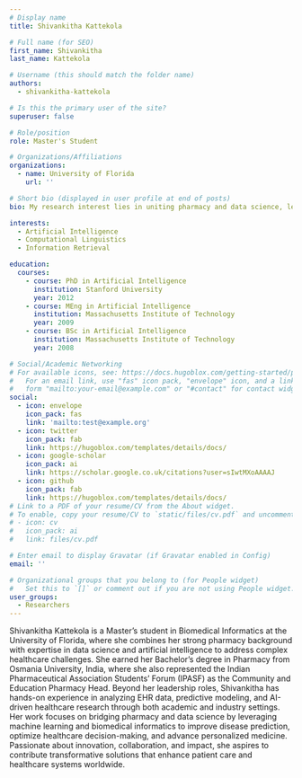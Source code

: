 ```yaml
---
# Display name
title: Shivankitha Kattekola

# Full name (for SEO)
first_name: Shivankitha 
last_name: Kattekola

# Username (this should match the folder name)
authors:
  - shivankitha-kattekola

# Is this the primary user of the site?
superuser: false

# Role/position
role: Master's Student

# Organizations/Affiliations
organizations:
  - name: University of Florida
    url: ''

# Short bio (displayed in user profile at end of posts)
bio: My research interest lies in uniting pharmacy and data science, leveraging machine learning predictive models to accelerate progress and design AI-powered solutions that advance precision healthcare.

interests:
  - Artificial Intelligence
  - Computational Linguistics
  - Information Retrieval

education:
  courses:
    - course: PhD in Artificial Intelligence
      institution: Stanford University
      year: 2012
    - course: MEng in Artificial Intelligence
      institution: Massachusetts Institute of Technology
      year: 2009
    - course: BSc in Artificial Intelligence
      institution: Massachusetts Institute of Technology
      year: 2008

# Social/Academic Networking
# For available icons, see: https://docs.hugoblox.com/getting-started/page-builder/#icons
#   For an email link, use "fas" icon pack, "envelope" icon, and a link in the
#   form "mailto:your-email@example.com" or "#contact" for contact widget.
social:
  - icon: envelope
    icon_pack: fas
    link: 'mailto:test@example.org'
  - icon: twitter
    icon_pack: fab
    link: https://hugoblox.com/templates/details/docs/
  - icon: google-scholar
    icon_pack: ai
    link: https://scholar.google.co.uk/citations?user=sIwtMXoAAAAJ
  - icon: github
    icon_pack: fab
    link: https://hugoblox.com/templates/details/docs/
# Link to a PDF of your resume/CV from the About widget.
# To enable, copy your resume/CV to `static/files/cv.pdf` and uncomment the lines below.
# - icon: cv
#   icon_pack: ai
#   link: files/cv.pdf

# Enter email to display Gravatar (if Gravatar enabled in Config)
email: ''

# Organizational groups that you belong to (for People widget)
#   Set this to `[]` or comment out if you are not using People widget.
user_groups:
  - Researchers
---
```


Shivankitha Kattekola is a Master’s student in Biomedical Informatics at the University of Florida, where she combines her strong pharmacy background with expertise in data science and artificial intelligence to address complex healthcare challenges. She earned her Bachelor’s degree in Pharmacy from Osmania University, India, where she also represented the Indian Pharmaceutical Association Students’ Forum (IPASF) as the Community and Education Pharmacy Head. Beyond her leadership roles, Shivankitha has hands-on experience in analyzing EHR data, predictive modeling, and AI-driven healthcare research through both academic and industry settings. Her work focuses on bridging pharmacy and data science by leveraging machine learning and biomedical informatics to improve disease prediction, optimize healthcare decision-making, and advance personalized medicine. Passionate about innovation, collaboration, and impact, she aspires to contribute transformative solutions that enhance patient care and healthcare systems worldwide.

